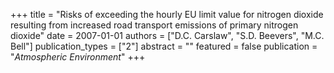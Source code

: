 +++
title = "Risks of exceeding the hourly EU limit value for nitrogen dioxide resulting from increased road transport emissions of primary nitrogen dioxide"
date = 2007-01-01
authors = ["D.C. Carslaw", "S.D. Beevers", "M.C. Bell"]
publication_types = ["2"]
abstract = ""
featured = false
publication = "*Atmospheric Environment*"
+++

